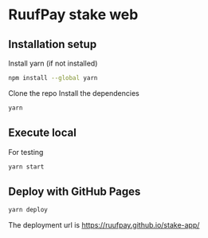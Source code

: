 # RuufPay stake web
## Installation setup

Install yarn (if not installed)
```sh
npm install --global yarn
```

Clone the repo
Install the dependencies
```sh
yarn
```

## Execute local
For testing
```sh
yarn start
```

## Deploy with GitHub Pages
```sh
yarn deploy
```

The deployment url is https://ruufpay.github.io/stake-app/

